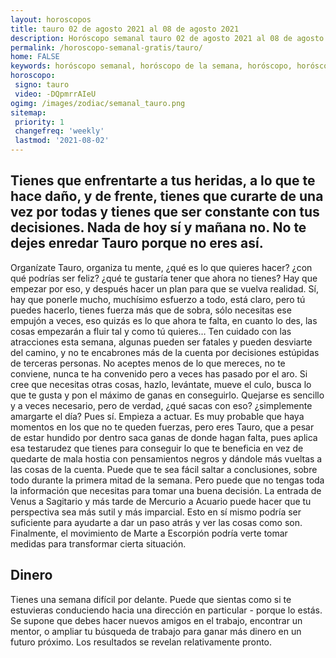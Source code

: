 ```yaml
---
layout: horoscopos
title: tauro 02 de agosto 2021 al 08 de agosto 2021 
description: Horóscopo semanal tauro 02 de agosto 2021 al 08 de agosto 2021. Tienes que enfrentarte a tus heridas, a lo que te hace daño, y de frente, tienes que curarte de una vez por todas y tienes que ser constante con tus decisiones. Nada de hoy sí y mañana no. No te dejes enredar Tauro porque no eres así. 
permalink: /horoscopo-semanal-gratis/tauro/
home: FALSE
keywords: horóscopo semanal, horóscopo de la semana, horóscopo, horóscopo gratis,horóscopos, horóscopo esperanza gracia, horoscopos tauro la semana, horóscopos gratis, Tarot, Astrologia, Zodíaco, tauro, horoscopo gratis, semanal
horoscopo:
 signo: tauro
 video: -DQpmrrAIeU
ogimg: /images/zodiac/semanal_tauro.png
sitemap:
 priority: 1
 changefreq: 'weekly'
 lastmod: '2021-08-02'
---
```




## Tienes que enfrentarte a tus heridas, a lo que te hace daño, y de frente, tienes que curarte de una vez por todas y tienes que ser constante con tus decisiones. Nada de hoy sí y mañana no. No te dejes enredar Tauro porque no eres así. 

Organízate Tauro, organiza tu mente, ¿qué es lo que quieres hacer? ¿con qué podrías ser feliz? ¿qué te gustaría tener que ahora no tienes? Hay que empezar por eso, y después hacer un plan para que se vuelva realidad. Sí, hay que ponerle mucho, muchísimo esfuerzo a todo, está claro, pero tú puedes hacerlo, tienes fuerza más que de sobra, sólo necesitas ese empujón a veces, eso quizás es lo que ahora te falta, en cuanto lo des, las cosas empezarán a fluir tal y como tú quieres… Ten cuidado con las atracciones esta semana, algunas pueden ser fatales y pueden desviarte del camino, y no te encabrones más de la cuenta por decisiones estúpidas de terceras personas. No aceptes menos de lo que mereces, no te conviene, nunca te ha convenido pero a veces has pasado por el aro. Si cree que necesitas otras cosas, hazlo, levántate, mueve el culo, busca lo que te gusta y pon el máximo de ganas en conseguirlo. Quejarse es sencillo y a veces necesario, pero de verdad, ¿qué sacas con eso? ¿simplemente amargarte el día? Pues sí. Empieza a actuar. Es muy probable que haya momentos en los que no te queden fuerzas, pero eres Tauro, que a pesar de estar hundido por dentro saca ganas de donde hagan falta, pues aplica esa testarudez que tienes para conseguir lo que te beneficia en vez de quedarte de mala hostia con pensamientos negros y dándole más vueltas a las cosas de la cuenta.
Puede que te sea fácil saltar a conclusiones, sobre todo durante la primera mitad de la semana. Pero puede que no tengas toda la información que necesitas para tomar una buena decisión. La entrada de Venus a Sagitario y más tarde de Mercurio a Acuario puede hacer que tu perspectiva sea más sutil y más imparcial. Esto en sí mismo podría ser suficiente para ayudarte a dar un paso atrás y ver las cosas como son. Finalmente, el movimiento de Marte a Escorpión podría verte tomar medidas para transformar cierta situación.

## Dinero

Tienes una semana difícil por delante. Puede que sientas como si te estuvieras conduciendo hacia una dirección en particular - porque lo estás. Se supone que debes hacer nuevos amigos en el trabajo, encontrar un mentor, o ampliar tu búsqueda de trabajo para ganar más dinero en un futuro próximo. Los resultados se revelan relativamente pronto.